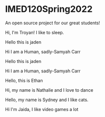 # IMED120Spring2022
An open source project for our great students!

Hi, I'm Troyan! I like to sleep. 

Hello this is jaden

Hi I am a Human, sadly-Samyah Carr

Hello this is jaden

Hi I am a Human, sadly-Samyah Carr

Hello, this is Ethan

Hi, my name is Nathalie and I love to dance

Hello, my name is Sydney and I like cats.

Hi I'm Jaida, I like video games a lot
